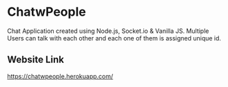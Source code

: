 # ChatwPeople
Chat Application created using Node.js, Socket.io & Vanilla JS. Multiple Users can talk with each other and each one of them is assigned unique id.

## Website Link
https://chatwpeople.herokuapp.com/
